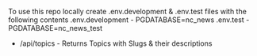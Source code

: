 To use this repo locally create .env.development & .env.test files with the following contents
.env.development - PGDATABASE=nc_news
.env.test  - PGDATABASE=nc_news_test

- /api/topics - Returns Topics with Slugs & their descriptions 